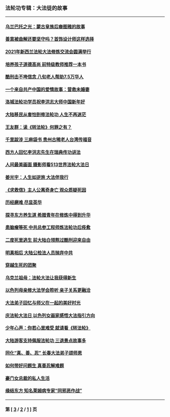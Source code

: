 ### 法轮功专辑：大法徒的故事
---
#### [乌兰巴托之光：蒙古皇族后裔图雅的故事](../../pages/nf1147481/n13155759.md?01030430) 
#### [善意被曲解还要坚守吗？首饰设计师这样选择](../../pages/nf1147481/n13077575.md?01030430) 
#### [2021年新西兰法轮大法修炼交流会圆满举行](../../pages/nf1147481/n13033149.md?01030430) 
#### [培养孩子道德高尚 前特级教师推荐一本书](../../pages/nf1147481/n12938640.md?01030430) 
#### [酷刑击不垮信念 八旬老人帮助7.5万华人](../../pages/nf1147481/n12880712.md?01030430) 
#### [一个来自共产中国的爱情故事：营救未婚妻](../../pages/nf1147481/n12778386.md?01030430) 
#### [洛城法轮功学员祝李洪志大师中国新年好](../../pages/nf1147481/n12724685.md?01030430) 
#### [大陆移民从害怕到修法轮功 人生不再迷茫](../../pages/nf1147481/n12414325.md?01030430) 
#### [王友群：读《转法轮》何罪之有？](../../pages/nf1147481/n12408647.md?01030430) 
#### [千里跋涉 三麻袋书 贵州古稀老人台湾传福音](../../pages/nf1147481/n12198750.md?01030430) 
#### [西方人回忆李洪志先生在瑞典传功讲法](../../pages/nf1147481/n12099607.md?01030430) 
#### [人间最美画面 摄影师看513世界法轮大法日](../../pages/nf1147481/n12094118.md?01030430) 
#### [姜光宇：人生如逆旅 大法伴我行](../../pages/nf1147481/n12088664.md?01030430) 
#### [《求救信》主人公离奇身亡 观众质疑死因](../../pages/nf1147481/n11845215.md?01030430) 
#### [历经磨难 尽显英华](../../pages/nf1147481/n11723297.md?01030430) 
#### [探寻东方养生道 希腊青年在修炼中得到升华](../../pages/nf1147481/n11494502.md?01030430) 
#### [患脑瘤等死 中共总参工程师炼法轮功后痊愈](../../pages/nf1147481/n11466682.md?01030430) 
#### [二度死里逃生 前大陆白领熬过酷刑迎来自由](../../pages/nf1147481/n11368594.md?01030430) 
#### [明真相后 大陆公检法人员抛弃中共](../../pages/nf1147481/n11358618.md?01030430) 
#### [穿越生死的团聚](../../pages/nf1147481/n11258922.md?01030430) 
#### [乌克兰祖母：法轮大法让我获得新生](../../pages/nf1147481/n11269457.md?01030430) 
#### [以色列母亲修大法学会聆听 亲子关系更融洽](../../pages/nf1147481/n11268195.md?01030430) 
#### [大法弟子回忆与师父在一起的美好时光](../../pages/nf1147481/n11267759.md?01030430) 
#### [庆法轮大法日 以色列女画家感悟大法指引方向](../../pages/nf1147481/n11267735.md?01030430) 
#### [少年心声：你若心里难受 就请看《转法轮》](../../pages/nf1147481/n11267496.md?01030430) 
#### [大陆游客支持佩服法轮功 三退景点故事多](../../pages/nf1147481/n11267378.md?01030430) 
#### [同化“真、善、忍” 长春大法弟子颂师恩](../../pages/nf1147481/n11266497.md?01030430) 
#### [如何带好问题生 真善忍解难题](../../pages/nf1147481/n11243655.md?01030430) 
#### [豪门女总裁的私人生活](../../pages/nf1147481/n10127794.md?01030430) 
#### [缘结东方 知名莱姆病专家“同邪恶作战”](../../pages/nf1147481/n10682468.md?01030430) 

---
#### 第 [ [3](./3.md?01030430) / [2](./2.md?01030430) / [1](./1.md?01030430) ] 页
